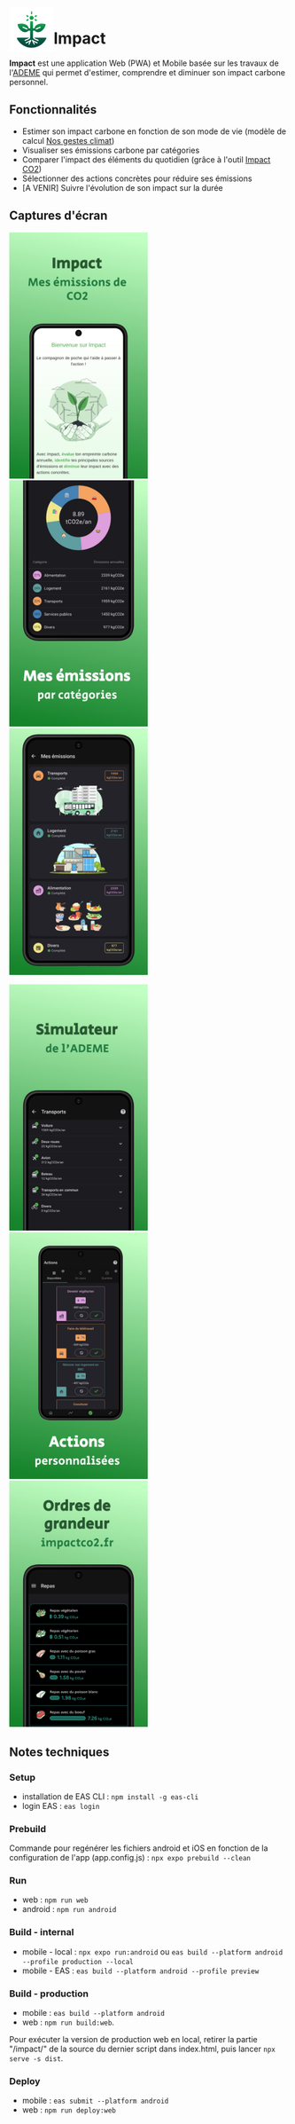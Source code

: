 <img align="left" width="80" height="80" src="assets/icon.png" alt="Impact">

# Impact

**Impact** est une application Web (PWA) et Mobile basée sur les travaux de l'[ADEME](https://www.ademe.fr/) qui permet d'estimer, comprendre et diminuer son impact carbone personnel.

## Fonctionnalités

- Estimer son impact carbone en fonction de son mode de vie (modèle de calcul [Nos gestes climat](https://nosgestesclimat.fr/))
- Visualiser ses émissions carbone par catégories
- Comparer l'impact des éléments du quotidien (grâce à l'outil [Impact CO2](https://impactco2.fr/))
- Sélectionner des actions concrètes pour réduire ses émissions
- [A VENIR] Suivre l'évolution de son impact sur la durée

## Captures d'écran

[<img width=250 alt="Emissions" src="docs/screenshots/mobile/mobile_1.jpg?raw=true">](docs/screenshots/mobile/mobile_1.jpg?raw=true)&nbsp;&nbsp;
[<img width=250 alt="Profile" src="docs/screenshots/mobile/mobile_2.jpg?raw=true">](docs/screenshots/mobile/mobile_2.jpg?raw=true)&nbsp;&nbsp;
[<img width=250 alt="Profile" src="docs/screenshots/mobile/mobile_3.jpg?raw=true">](docs/screenshots/mobile/mobile_3.jpg?raw=true)&nbsp;&nbsp;

[<img width=250 alt="Actions" src="docs/screenshots/mobile/mobile_4.jpg?raw=true">](docs/screenshots/mobile/mobile_4.jpg?raw=true)&nbsp;&nbsp;
[<img width=250 alt="Actions" src="docs/screenshots/mobile/mobile_5.jpg?raw=true">](docs/screenshots/mobile/mobile_5.jpg?raw=true)&nbsp;&nbsp;
[<img width=250 alt="Comparateur_Chauffage" src="docs/screenshots/mobile/mobile_6.jpg?raw=true">](docs/screenshots/mobile/mobile_6.jpg?raw=true)

## Notes techniques

### Setup

- installation de EAS CLI : `npm install -g eas-cli`
- login EAS : `eas login`

### Prebuild

Commande pour regénérer les fichiers android et iOS en fonction de la configuration de l'app (app.config.js) : `npx expo prebuild --clean`

### Run

- web : `npm run web`
- android : `npm run android`

### Build - internal

- mobile - local : `npx expo run:android` ou `eas build --platform android --profile production --local`
- mobile - EAS : `eas build --platform android --profile preview`

### Build - production

- mobile : `eas build --platform android`
- web : `npm run build:web`.

Pour exécuter la version de production web en local, retirer la partie "/impact/" de la source du dernier script dans index.html, puis lancer `npx serve -s dist`.

### Deploy

- mobile : `eas submit --platform android`
- web : `npm run deploy:web`
